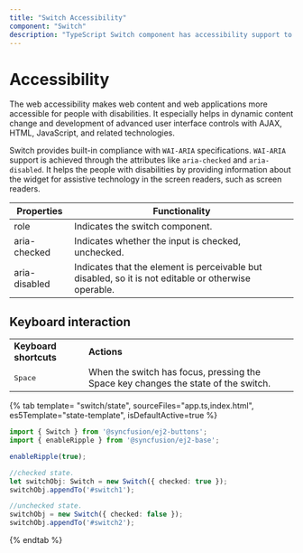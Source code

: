 ```yaml
---
title: "Switch Accessibility"
component: "Switch"
description: "TypeScript Switch component has accessibility support to help access the features via keyboard, on-screen readers, or other assistive technology devices."
---
```


# Accessibility

The web accessibility makes web content and web applications more accessible for people with disabilities. It especially helps in dynamic content change and development of advanced user interface controls with AJAX, HTML, JavaScript, and related technologies.

Switch provides built-in compliance with `WAI-ARIA` specifications. `WAI-ARIA` support is achieved through the attributes like `aria-checked` and `aria-disabled`. It helps the people with disabilities by providing information about the widget for assistive technology in the screen readers, such as screen readers.

| Properties | Functionality |
| ------------ | ----------------------- |
| role | Indicates the switch component. |
| aria-checked | Indicates whether the input is checked, unchecked. |
| aria-disabled | Indicates that the element is perceivable but disabled, so it is not editable or otherwise operable. |

## Keyboard interaction

<!-- markdownlint-disable MD033 -->
<table>
<tr>
<td>
<b>Keyboard shortcuts</b></td><td>
<b>Actions</b></td></tr>
<tr>
<td>
<kbd>Space</kbd></td><td>
When the switch has focus, pressing the Space key changes the state of the switch.</td></tr>
</table>

{% tab template= "switch/state", sourceFiles="app.ts,index.html",
es5Template="state-template", isDefaultActive=true %}

```typescript
import { Switch } from '@syncfusion/ej2-buttons';
import { enableRipple } from '@syncfusion/ej2-base';

enableRipple(true);

//checked state.
let switchObj: Switch = new Switch({ checked: true });
switchObj.appendTo('#switch1');

//unchecked state.
switchObj = new Switch({ checked: false });
switchObj.appendTo('#switch2');

```

{% endtab %}